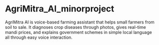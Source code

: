# AgriMitra_AI_minorproject
AgriMitra AI is voice-based farming assistant that helps small farmers from soil to sale. It diagnoses crop diseases through photos, gives real-time mandi prices, and explains government schemes in simple local language all through easy voice interaction.
